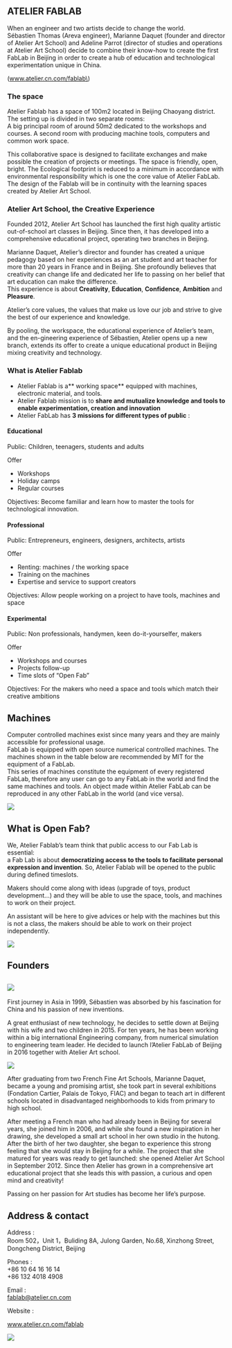 ## ATELIER FABLAB

When an engineer and two artists decide to change the world.  
Sébastien Thomas \(Areva engineer\), Marianne Daquet \(founder and director of Atelier Art School\) and Adeline Parrot \(director of studies and operations at Atelier Art School\) decide to combine their know-how to create the first FabLab in Beijing in order to create a hub of education and technological experimentation unique in China.

\(www.atelier.cn.com/fablab\)

### The space

Atelier Fablab has a space of 100m2 located in Beijing Chaoyang district. The setting up is divided in two separate rooms:  
 A big principal room of around 50m2 dedicated to the workshops and courses. A second room with producing machine tools, computers and common work space.

This collaborative space is designed to facilitate exchanges and make possible the creation of projects or meetings. The space is friendly, open, bright. The Ecological footprint is reduced to a minimum in accordance with environmental responsibility which is one the core value of Atelier FabLab. The design of the Fablab will be in continuity with the learning spaces created by Atelier Art School.

### Atelier Art School, the Creative Experience

Founded 2012, Atelier Art School has launched the first high quality artistic out-of-school art classes in Beijing. Since then, it has developed into a comprehensive educational project, operating two branches in Beijing.

Marianne Daquet, Atelier’s director and founder has created a unique pedagogy based on her experiences as an art student and art teacher for more than 20 years in France and in Beijing. She profoundly believes that creativity can change life and dedicated her life to passing on her belief that art education can make the difference.  
 This experience is about **Creativity**, **Education**, **Confidence**, **Ambition** and **Pleasure**.

Atelier’s core values, the values that make us love our job and strive to give the best of our experience and knowledge.

By pooling, the workspace, the educational experience of Atelier’s team, and the en-gineering experience of Sébastien, Atelier opens up a new branch, extends its offer to create a unique educational product in Beijing mixing creativity and technology.

### What is Atelier Fablab

* Atelier Fablab is a** working space** equipped with machines, electronic material, and tools.
* Atelier Fablab mission is to **share and mutualize knowledge and tools to enable experimentation, creation and innovation**
* Atelier FabLab has **3 missions for different types of public** :

#### Educational

Public: Children, teenagers, students and adults

Offer

* Workshops
* Holiday camps
* Regular courses

Objectives: Become familiar and learn how to master the tools for technological innovation.

#### Professional

Public: Entrepreneurs, engineers, designers, architects, artists

Offer

* Renting: machines / the working space
* Training on the machines
* Expertise and service to support creators

Objectives: Allow people working on a project to have tools, machines and space

#### Experimental

Public: Non professionals, handymen, keen do-it-yourselfer, makers

Offer

* Workshops and courses
* Projects follow-up
* Time slots of “Open Fab”

Objectives: For the makers who need a space and tools which match their creative ambitions

## Machines

Computer controlled machines exist since many years and they are mainly accessible for professional usage.  
 FabLab is equipped with open source numerical controlled machines. The machines shown in the table below are recommended by MIT for the equipment of a FabLab.  
 This series of machines constitute the equipment of every registered FabLab, therefore any user can go to any FabLab in the world and find the same machines and tools. An object made within Atelier FabLab can be reproduced in any other FabLab in the world \(and vice versa\).

![](/assets/import.png)

## What is Open Fab?

We, Atelier Fablab’s team think that public access to our Fab Lab is essential:  
 a Fab Lab is about **democratizing access to the tools to facilitate personal expression and invention**.  So, Atelier Fablab will be opened to the public during defined timeslots.

Makers should come along with ideas \(upgrade of toys, product development…\) and they will be able to use the space, tools, and machines to work on their project.

An assistant will be here to give advices or help with the machines but this is not a class, the makers should be able to work on their project independently.

![](/assets/import2.png)

## Founders

## ![](/assets/import5.png)

First journey in Asia in 1999,  Sébastien was absorbed by his fascination for China and his passion of new inventions.

A great enthusiast of new technology, he decides to settle down at Beijing with his wife and two children in 2015.  For ten years, he has been working within a big international Engineering company, from numerical simulation to engineering team leader. He decided to launch l’Atelier FabLab of Beijing in 2016 together with Atelier Art school.

![](/assets/import11.png)

After graduating from two French Fine Art Schools, Marianne Daquet, became a young and promising artist, she took part in several exhibitions \(Fondation Cartier, Palais de Tokyo, FIAC\) and began to teach art in different schools located in disadvantaged neighborhoods to kids from primary to high school.

After meeting a French man who had already been in Beijing for several years, she joined him in 2006, and while she found a new inspiration in her drawing, she developed a small art school in her own studio in the hutong. After the birth of her two daughter, she began to experience this strong feeling that she would stay in Beijing for a while. The project that she matured for years was ready to get launched: she opened Atelier Art School in September 2012. Since then Atelier has grown in a comprehensive art educational project that she leads this with passion, a curious and open mind and creativity!

Passing on her passion for Art studies has become her life’s purpose.

## Address & contact

Address :  
Room 502，Unit 1，Buliding 8A, Julong Garden, No.68, Xinzhong Street, Dongcheng District, Beijing

Phones :  
+86 10 64 16 16 14  
+86 132 4018 4908

Email :  
fablab@atelier.cn.com

Website :

www.atelier.cn.com/fablab

![](/assets/import3.png)

